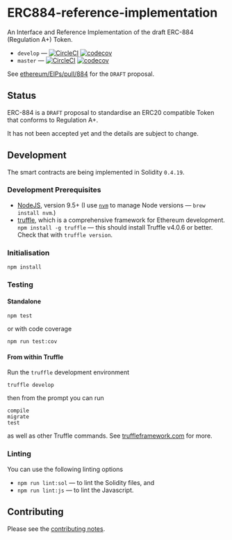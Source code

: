 # ERC884-reference-implementation

An Interface and Reference Implementation of the draft ERC-884 (Regulation A+) Token.

* `develop` — [![CircleCI](https://circleci.com/gh/davesag/ERC884-reference-implementation/tree/develop.svg?style=svg)](https://circleci.com/gh/davesag/ERC884-reference-implementation/tree/develop) [![codecov](https://codecov.io/gh/davesag/ERC884-reference-implementation/branch/develop/graph/badge.svg)](https://codecov.io/gh/davesag/ERC884-reference-implementation)
* `master` — [![CircleCI](https://circleci.com/gh/davesag/ERC884-reference-implementation/tree/master.svg?style=svg)](https://circleci.com/gh/davesag/ERC884-reference-implementation/tree/master) [![codecov](https://codecov.io/gh/davesag/ERC884-reference-implementation/branch/master/graph/badge.svg)](https://codecov.io/gh/davesag/ERC884-reference-implementation)

See [ethereum/EIPs/pull/884](https://github.com/ethereum/EIPs/pull/884) for the `DRAFT` proposal.

## Status

ERC-884 is a `DRAFT` proposal to standardise an ERC20 compatible Token that conforms to Regulation A+.

It has not been accepted yet and the details are subject to change.

## Development

The smart contracts are being implemented in Solidity `0.4.19`.

### Development Prerequisites

* [NodeJS](htps://nodejs.org), version 9.5+ (I use [`nvm`](https://github.com/creationix/nvm) to manage Node versions — `brew install nvm`.)
* [truffle](http://truffleframework.com/), which is a comprehensive framework for Ethereum development. `npm install -g truffle` — this should install Truffle v4.0.6 or better.  Check that with `truffle version`.

### Initialisation

    npm install

### Testing

#### Standalone

    npm test

or with code coverage

    npm run test:cov

#### From within Truffle

Run the `truffle` development environment

    truffle develop

then from the prompt you can run

    compile
    migrate
    test

as well as other Truffle commands. See [truffleframework.com](http://truffleframework.com) for more.

### Linting

You can use the following linting options

* `npm run lint:sol` — to lint the Solidity files, and
* `npm run lint:js` — to lint the Javascript.

## Contributing

Please see the [contributing notes](CONTRIBUTING.md).
